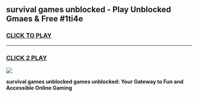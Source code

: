 
## survival games unblocked - Play Unblocked Gmaes & Free #1ti4e
<h3>
<a href="https://premium.freeplayer.one?title=survival_games_unblocked&ref=01M">CLICK TO PLAY</a></h3>
<hr>

<h3>
<a href="https://premium.freeplayer.one?title=survival_games_unblocked&ref=01M">CLICK 2 PLAY</a>
  
</h3>

<a href="https://premium.freeplayer.one?title=survival_games_unblocked&ref=01M"><img src="https://clearcache.store/games.png"></a>


**survival games unblocked games unblocked: Your Gateway to Fun and Accessible Online Gaming**
